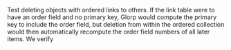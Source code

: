Test deleting objects with ordered links to others.  If the link table were to have an order field and no primary key, Glorp would compute the primary key to include the order field, but deletion from within the ordered collection would then automatically recompute the order field numbers of all later items.  We verify

